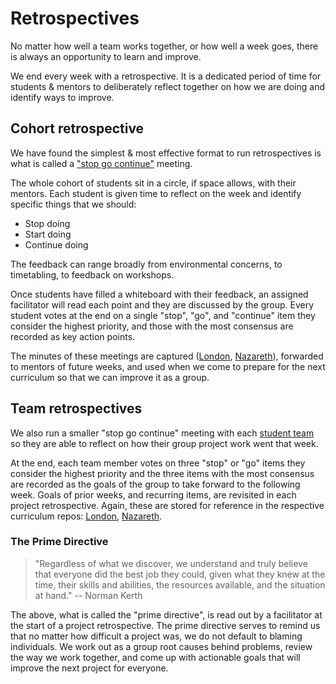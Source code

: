 # Retrospectives

No matter how well a team works together, or how well a week goes, there is always an opportunity to learn and improve.

We end every week with a retrospective. It is a dedicated period of time for students & mentors
to deliberately reflect together on how we are doing and identify ways to improve.

## Cohort retrospective

We have found the simplest & most effective format to run retrospectives is what is called
a ["stop go continue"](https://www.mountaingoatsoftware.com/agile/scrum/meetings/sprint-retrospective) meeting.

The whole cohort of students sit in a circle, if space allows, with their mentors. Each student is given time to reflect on the week and identify specific things that we should:

* Stop doing
* Start doing
* Continue doing

The feedback can range broadly from environmental concerns, to timetabling, to feedback on workshops.

Once students have filled a whiteboard with their feedback, an assigned facilitator will read each point and they are discussed by the group. Every student votes at the end on a single "stop", "go", and "continue" item they consider the highest priority, and those with the most consensus are recorded as key action points.

The minutes of these meetings are captured ([London](https://github.com/foundersandcoders/london-curriculum), [Nazareth](https://github.com/foundersandcoders/nazareth-curriculum)), forwarded to mentors of future weeks, and used when we come to prepare for the next curriculum so that we can improve it as a group.

## Team retrospectives

We also run a smaller "stop go continue" meeting with each [student team](./teams.md) so they are able to reflect on how their group project work went that week.

At the end, each team member votes on three "stop" or "go" items they consider the highest priority and the three items with the most consensus are recorded as the goals of the group to take forward to the following week. Goals of prior weeks, and recurring items, are revisited in each project retrospective. Again, these are stored for reference in the respective curriculum repos: [London](https://github.com/foundersandcoders/london-curriculum), [Nazareth](https://github.com/foundersandcoders/nazareth-curriculum).

### The Prime Directive

> "Regardless of what we discover, we understand and truly believe that everyone did the best job they could, given what they knew at the time, their skills and abilities, the resources available, and the situation at hand." -- Norman Kerth

The above, what is called the "prime directive", is read out by a facilitator at the start of a project retrospective. The prime directive serves to remind us that no matter how difficult a project was, we do not default to blaming individuals. We work out as a group root causes behind problems, review the way we work together, and come up with actionable goals that will improve the next project for everyone.
